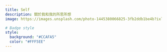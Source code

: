 ```yaml
---
title: Self
description: 關於我和我的所思所想
image: https://images.unsplash.com/photo-1445380066825-3fb2ddb1be4b?ixlib=rb-4.0.3&ixid=M3wxMjA3fDB8MHxwaG90by1wYWdlfHx8fGVufDB8fHx8fA%3D%3D&auto=format&fit=crop&w=1752&q=80

# Badge style
style:
  background: "#CCAFA5"
  color: "#FFF5EE"
---
```

